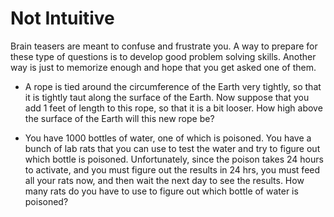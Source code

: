 # Not Intuitive

Brain teasers are meant to confuse and frustrate you. A way to prepare for these type of questions is to
develop good problem solving skills. Another way is just to memorize enough and hope that you
get asked one of them.

- A rope is tied around the circumference of the Earth very tightly, so that it is tightly taut along
  the surface of the Earth. Now suppose that you add 1 feet of length to this rope, so that it is a bit
  looser. How high above the surface of the Earth will this new rope be?

- You have 1000 bottles of water, one of which is poisoned. You have a bunch of lab rats that you can 
  use to test the water and try to figure out which bottle is poisoned. Unfortunately, since the poison
  takes 24 hours to activate, and you must figure out the results in 24 hrs, you must feed all your rats
  now, and then wait the next day to see the results. How many rats do you have to use to figure out which
  bottle of water is poisoned?